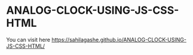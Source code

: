 # ANALOG-CLOCK-USING-JS-CSS-HTML
You can visit here https://sahilagashe.github.io/ANALOG-CLOCK-USING-JS-CSS-HTML/
